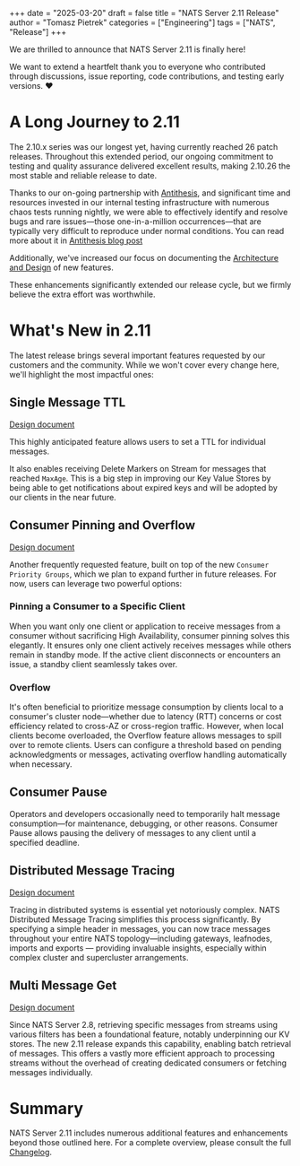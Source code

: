 +++
date = "2025-03-20"
draft = false
title = "NATS Server 2.11 Release"
author = "Tomasz Pietrek"
categories = ["Engineering"]
tags = ["NATS", "Release"]
+++


We are thrilled to announce that NATS Server 2.11 is finally here!

We want to extend a heartfelt thank you to everyone who contributed through
discussions, issue reporting, code contributions, and testing early versions. ❤️

# A Long Journey to 2.11

The 2.10.x series was our longest yet, having currently reached 26 patch
releases. Throughout this extended period, our ongoing commitment to testing
and quality assurance delivered excellent results, making 2.10.26 the most
stable and reliable release to date.

Thanks to our on-going partnership with [Antithesis](https://antithesis.com),
and significant time and resources invested in our internal testing
infrastructure with numerous chaos tests running nightly, we were able to
effectively identify and resolve bugs and rare issues—those one-in-a-million
occurrences—that are typically very difficult to reproduce under normal
conditions. You can read more about it in [Antithesis blog
post](https://antithesis.com/blog/2025/synadia/)

Additionally, we've increased our focus on documenting the [Architecture and
Design](https://github.com/nats-io/nats-architecture-and-design) of new
features.

These enhancements significantly extended our release cycle, but we firmly
believe the extra effort was worthwhile.

# What's New in 2.11

The latest release brings several important features requested by our customers
and the community. While we won't cover every change here, we'll highlight the
most impactful ones:

## Single Message TTL

[Design document](https://github.com/nats-io/nats-architecture-and-design/blob/main/adr/ADR-43.md)

This highly anticipated feature allows users to set a TTL for individual
messages.

It also enables receiving Delete Markers on Stream for messages that reached
`MaxAge`. This is a big step in improving our Key Value Stores by being able to
get notifications about expired keys and will be adopted by our clients in the
near future.

## Consumer Pinning and Overflow

[Design document](https://github.com/nats-io/nats-architecture-and-design/blob/main/adr/ADR-42.md)

Another frequently requested feature, built on top of the new `Consumer
Priority Groups`, which we plan to expand further in future releases. For now,
users can leverage two powerful options:

### Pinning a Consumer to a Specific Client

When you want only one client or application to receive messages from a
consumer without sacrificing High Availability, consumer pinning solves this
elegantly. It ensures only one client actively receives messages while others
remain in standby mode. If the active client disconnects or encounters an
issue, a standby client seamlessly takes over.

### Overflow

It's often beneficial to prioritize message consumption by clients local to a
consumer's cluster node—whether due to latency (RTT) concerns or cost
efficiency related to cross-AZ or cross-region traffic. However, when local
clients become overloaded, the Overflow feature allows messages to spill over
to remote clients. Users can configure a threshold based on pending
acknowledgments or messages, activating overflow handling automatically when
necessary.

## Consumer Pause

Operators and developers occasionally need to temporarily halt message
consumption—for maintenance, debugging, or other reasons. Consumer Pause allows
pausing the delivery of messages to any client until a specified deadline.

## Distributed Message Tracing

[Design document](https://github.com/nats-io/nats-architecture-and-design/blob/main/adr/ADR-41.md)

Tracing in distributed systems is essential yet notoriously complex. NATS
Distributed Message Tracing simplifies this process significantly. By
specifying a simple header in messages, you can now trace messages throughout
your entire NATS topology—including gateways, leafnodes, imports and exports —
providing invaluable insights, especially within complex cluster and
supercluster arrangements.

## Multi Message Get

[Design document](https://github.com/nats-io/nats-architecture-and-design/blob/main/adr/ADR-31.md)

Since NATS Server 2.8, retrieving specific messages from streams using various
filters has been a foundational feature, notably underpinning our KV stores.
The new 2.11 release expands this capability, enabling batch retrieval of
messages. This offers a vastly more efficient approach to processing streams
without the overhead of creating dedicated consumers or fetching messages
individually.

# Summary

NATS Server 2.11 includes numerous additional features and enhancements beyond
those outlined here. For a complete overview, please consult the full [Changelog](https://github.com/nats-io/nats-server/releases/tag/v2.11.0).

